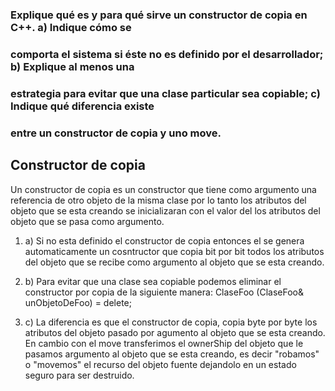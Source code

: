 ### Explique qué es y para qué sirve un constructor de copia en C++. a) Indique cómo se
### comporta el sistema si éste no es definido por el desarrollador; b) Explique al menos una
### estrategia para evitar que una clase particular sea copiable; c) Indique qué diferencia existe
### entre un constructor de copia y uno move.


## Constructor de copia
Un constructor de copia es un constructor que tiene como argumento una referencia de otro objeto
de la misma clase por lo tanto los atributos del objeto que se esta creando se inicializaran con el valor
del los atributos del objeto que se pasa como argumento.

1. a) Si no esta definido el constructor de copia entonces el se  genera automaticamente un cosntructor
que copia bit por bit  todos los atributos del objeto que se recibe como argumento al objeto que se esta creando.

1.  b) Para evitar que una clase sea copiable podemos
 eliminar el constructor por copia de la siguiente manera:
    ClaseFoo (ClaseFoo& unObjetoDeFoo) = delete;
1. c) La diferencia es que el constructor de copia, copia byte por byte los atributos del objeto
 pasado por agumento al objeto que se esta creando. En cambio con el move transferimos el ownerShip
 del objeto que le pasamos argumento al objeto que se esta creando, es decir "robamos" o "movemos"
 el recurso del objeto fuente dejandolo en un estado seguro para ser destruido.


